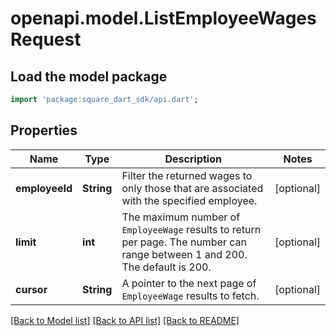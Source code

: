 # openapi.model.ListEmployeeWagesRequest

## Load the model package
```dart
import 'package:square_dart_sdk/api.dart';
```

## Properties
Name | Type | Description | Notes
------------ | ------------- | ------------- | -------------
**employeeId** | **String** | Filter the returned wages to only those that are associated with the specified employee. | [optional] 
**limit** | **int** | The maximum number of `EmployeeWage` results to return per page. The number can range between 1 and 200. The default is 200. | [optional] 
**cursor** | **String** | A pointer to the next page of `EmployeeWage` results to fetch. | [optional] 

[[Back to Model list]](../README.md#documentation-for-models) [[Back to API list]](../README.md#documentation-for-api-endpoints) [[Back to README]](../README.md)


